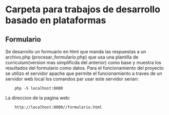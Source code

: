 # Carpeta para trabajos de desarrollo basado en plataformas
## Formulario 
Se desarrollo un formuario en html que manda las respuestas a un archivo.php (procesar_formulario.php) que usa una plantilla de curriculum(version mas simplificda del anterior) como base y muestra los resultados del formulario como datos.
Para el funcionamiento del proyecto se utilizo el servidor apache que permite el funcionamiento a traves de un servidor web local los comandos par usar este servidor serian:

        php -S localhost:8080
        
La direccion de la pagina web:

        http://localhost:8080//formulario.html

